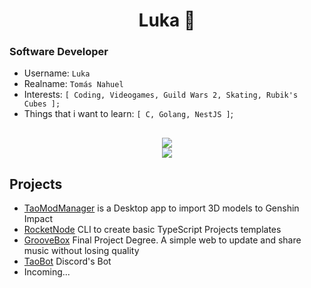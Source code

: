 <div align="center">
    <h1>Luka 🦎</h1>
</div>
<h3>Software Developer</h3>

- Username: `Luka`
- Realname: `Tomás Nahuel`
- Interests: `[
    Coding,
    Videogames,
    Guild Wars 2,
    Skating,
  Rubik's Cubes
];`
- Things that i want to learn: `[
    C,
    Golang,
    NestJS
]`;
<div style="height: 16px;"></div>
<div align="center">
    <img src="https://github-readme-stats-five-beta-84.vercel.app/api?username=tomhuel&show_icons=true&title_color=bf0020&hide_border=true&bg_color=0d1117&icon_color=bf0020&text_color=ffffff">
    <br>
    <img src="https://github-readme-stats-five-beta-84.vercel.app/api/top-langs/?username=tomhuel&show_icons=true&title_color=bf0020&hide_border=true&bg_color=0d1117&icon_color=bf0020&text_color=f8f2f2&layout=pie&exclude_repo=Learn-Deploy,API-Cerebritos&hide=blade&langs_count=8">
</div>

## Projects

- [TaoModManager](https://github.com/LukaLaKuka/TaoModManager) is a Desktop app to import 3D models to Genshin Impact
- [RocketNode]() CLI to create basic TypeScript Projects templates
- [GrooveBox]() Final Project Degree. A simple web to update and share music without losing quality
- [TaoBot]() Discord's Bot
- Incoming...
